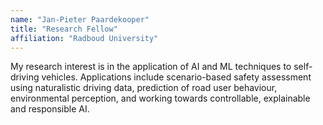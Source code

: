 ```yaml
---
name: "Jan-Pieter Paardekooper"
title: "Research Fellow"
affiliation: "Radboud University"
---
```


My research interest is in the application of AI and ML techniques to self-driving vehicles. Applications include scenario-based safety assessment using naturalistic driving data, prediction of road user behaviour, environmental perception, and working towards controllable, explainable and responsible AI.
